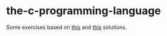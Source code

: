 # the-c-programming-language

Some exercises based on [this](https://github.com/gleesik/the-c-programming-language-2nd-edition-solutions) and [this](http://www.learntosolveit.com/index.html) solutions.
